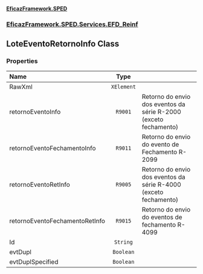 #### [EficazFramework.SPED](EficazFrameworkSPED.md 'EficazFramework SPED')
### [EficazFramework.SPED.Services.EFD_Reinf](EficazFramework.SPED.Services.EFD_Reinf.md 'EficazFramework.SPED.Services.EFD_Reinf')

## LoteEventoRetornoInfo Class
### Properties

| Name | Type | |
| :--- | :---: | :--- |
| RawXml | `XElement` |  |
| retornoEventoInfo | `R9001` | Retorno do envio dos eventos da série R-2000 (exceto fechamento) |
| retornoEventoFechamentoInfo | `R9011` | Retorno do envio do evento de Fechamento R-2099 |
| retornoEventoRetInfo | `R9005` | Retorno do envio dos eventos da série R-4000 (exceto fechamento) |
| retornoEventoFechamentoRetInfo | `R9015` | Retorno do envio do eventos de fechamento R-4099 |
| Id | `String` |  |
| evtDupl | `Boolean` |  |
| evtDuplSpecified | `Boolean` |  |
